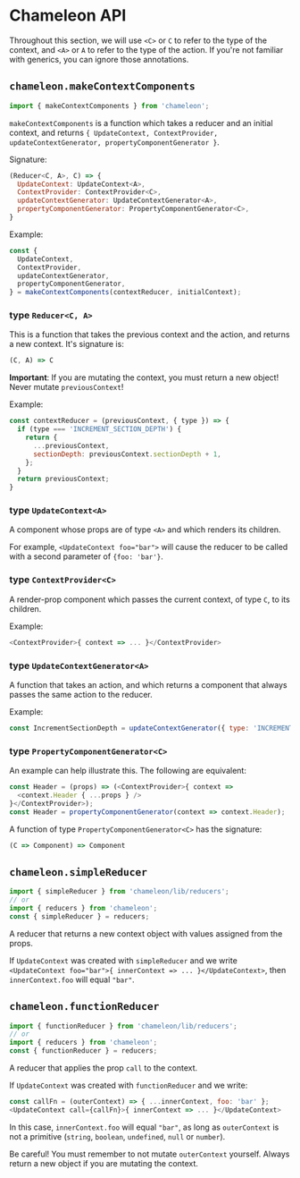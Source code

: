 # Chameleon API

Throughout this section, we will use `<C>` or `C` to refer to the type of the context, and `<A>` or `A` to refer to the type of the action. If you're not familiar with generics, you can ignore those annotations.

## `chameleon.makeContextComponents`

```js
import { makeContextComponents } from 'chameleon';
```

`makeContextComponents` is a function which takes a reducer and an initial context, and returns `{ UpdateContext, ContextProvider, updateContextGenerator, propertyComponentGenerator }`.

Signature: 
```js
(Reducer<C, A>, C) => {
  UpdateContext: UpdateContext<A>,
  ContextProvider: ContextProvider<C>,
  updateContextGenerator: UpdateContextGenerator<A>,
  propertyComponentGenerator: PropertyComponentGenerator<C>,
}
```

Example:

```js
const {
  UpdateContext,
  ContextProvider,
  updateContextGenerator,
  propertyComponentGenerator,
} = makeContextComponents(contextReducer, initialContext);
```

### type `Reducer<C, A>`

This is a function that takes the previous context and the action, and returns a new context. It's signature is:
```js
(C, A) => C
```

**Important**: If you are mutating the context, you must return a new object! Never mutate `previousContext`!

Example:

```js
const contextReducer = (previousContext, { type }) => {
  if (type === 'INCREMENT_SECTION_DEPTH') {
    return {
      ...previousContext,
      sectionDepth: previousContext.sectionDepth + 1,
    };
  }
  return previousContext;
}
```

### type `UpdateContext<A>`

A component whose props are of type `<A>` and which renders its children.

For example, `<UpdateContext foo="bar">` will cause the reducer to be called with a second parameter of `{foo: 'bar'}`.

### type `ContextProvider<C>`

A render-prop component which passes the current context, of type `C`, to its children.

Example:

```js
<ContextProvider>{ context => ... }</ContextProvider>
```

### type `UpdateContextGenerator<A>`

A function that takes an action, and which returns a component that always passes the same action to the reducer.

Example:

```js
const IncrementSectionDepth = updateContextGenerator({ type: 'INCREMENT_SECTION_DEPTH' });
```

### type `PropertyComponentGenerator<C>`

An example can help illustrate this. The following are equivalent:

```js
const Header = (props) => (<ContextProvider>{ context =>
  <context.Header { ...props } />
}</ContextProvider>);
const Header = propertyComponentGenerator(context => context.Header);
```

A function of type `PropertyComponentGenerator<C>` has the signature:

```js
(C => Component) => Component
```

## `chameleon.simpleReducer`

```js
import { simpleReducer } from 'chameleon/lib/reducers';
// or
import { reducers } from 'chameleon';
const { simpleReducer } = reducers;
```

A reducer that returns a new context object with values assigned from the props.

If `UpdateContext` was created with `simpleReducer` and we write `<UpdateContext foo="bar">{ innerContext => ... }</UpdateContext>`, then `innerContext.foo` will equal `"bar"`.

## `chameleon.functionReducer`

```js
import { functionReducer } from 'chameleon/lib/reducers';
// or
import { reducers } from 'chameleon';
const { functionReducer } = reducers;
```

A reducer that applies the prop `call` to the context.

If `UpdateContext` was created with `functionReducer` and we write:

```js
const callFn = (outerContext) => { ...innerContext, foo: 'bar' };
<UpdateContext call={callFn}>{ innerContext => ... }</UpdateContext>
```

In this case, `innerContext.foo` will equal `"bar"`, as long as `outerContext` is not a primitive (`string`, `boolean`, `undefined`, `null` or `number`).

Be careful! You must remember to not mutate `outerContext` yourself. Always return a new object if you are mutating the context.
